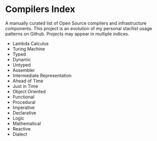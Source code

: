 # Compilers Index
A manually curated list of Open Source compilers and infrastructure components. This project is an evolution of my personal star/list usage patterns on Github. Projects may appear in multiple indices.

- Lambda Calculus
- Turing Machine
- Typed
- Dynamic
- Untyped
- Assembler
- Intermediate Representation
- Ahead of Time
- Just in Time
- Object Oriented
- Functional
- Procedural
- Imperative
- Declarative
- Logic
- Mathematical
- Reactive
- Dialect
